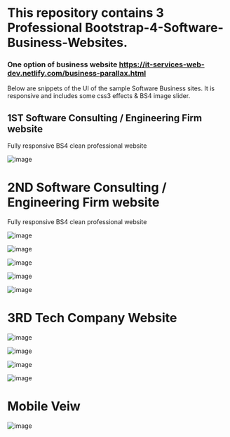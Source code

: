 # This repository contains 3 Professional Bootstrap-4-Software-Business-Websites. 
### One option of business website https://it-services-web-dev.netlify.com/business-parallax.html

Below are snippets of the UI of the sample Software Business sites. It is responsive and includes some css3 effects & BS4 image slider.

## 1ST Software Consulting / Engineering Firm website
Fully responsive BS4 clean professional website

![image](https://user-images.githubusercontent.com/23155302/39592363-7f318076-4ed4-11e8-8b4e-55af085e28ce.png)



# 2ND Software Consulting / Engineering Firm website
Fully responsive BS4 clean professional website

![image](https://user-images.githubusercontent.com/23155302/39949684-5507fdee-554a-11e8-861e-6c0e6fad7abf.png)

![image](https://user-images.githubusercontent.com/23155302/39949701-7cc08f2c-554a-11e8-9993-f299fa278bb4.png)

![image](https://user-images.githubusercontent.com/23155302/39949711-8f0705e4-554a-11e8-8f76-4000f7ea11af.png)

![image](https://user-images.githubusercontent.com/23155302/39949734-bdcd9938-554a-11e8-85cc-78918cad06fb.png)

![image](https://user-images.githubusercontent.com/23155302/39949760-dec84a0c-554a-11e8-98b7-66e77891450f.png)

# 3RD Tech Company Website

![image](https://user-images.githubusercontent.com/23155302/40569336-bf96c9c4-604e-11e8-955b-b7652489ccd9.png)

![image](https://user-images.githubusercontent.com/23155302/40569350-dee5af3e-604e-11e8-8c74-932e17954d26.png)

![image](https://user-images.githubusercontent.com/23155302/40569359-f72131ae-604e-11e8-8a52-8e53bd706ec9.png)

![image](https://user-images.githubusercontent.com/23155302/40569370-0ca2e72a-604f-11e8-8ec6-b297b4869512.png)

# Mobile Veiw

![image](https://user-images.githubusercontent.com/23155302/40569390-3d769446-604f-11e8-80fc-09b4ac6b5460.png)

